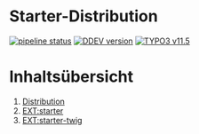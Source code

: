 # Starter-Distribution

[![pipeline status](https://gitlab.com/starterteam/team/base/badges/main/pipeline.svg)](https://gitlab.com/starterteam/team/base/commits/master)
[![DDEV version](https://img.shields.io/badge/DDEV-1.21.1-blue)](https://github.com/drud/ddev/releases/tag/v1.21.1)
[![TYPO3 v11.5](https://img.shields.io/badge/TYPO3-11.5-orange)](https://get.typo3.org/version/11)

# Inhaltsübersicht

1. [Distribution](base/index.md)
1. [EXT:starter](starter/index.md)
1. [EXT:starter-twig](starter_twig/index.md)
